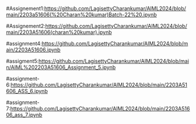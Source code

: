 #Assignement1:https://github.com/LagisettyCharankumar/AIML2024/blob/main/2203a51606(%20Charan%20kumar)Batch-22%20.ipynb

#Assignement2:https://github.com/LagisettyCharankumar/AIML2024/blob/main/2203A51606(charan%20kumar).ipynb

#assignment4:https://github.com/LagisettyCharankumar/AIML2024/blob/main/2203A51606.ipynb

#assigment5:https://github.com/LagisettyCharankumar/AIML2024/blob/main/AIML%202203A51606_Assignment_5.ipynb

#assignment-6:https://github.com/LagisettyCharankumar/AIML2024/blob/main/2203A51606_ASS_6.ipynb

#assignment-7:https://github.com/LagisettyCharankumar/AIML2024/blob/main/2203A51606_ass_7.ipynb
